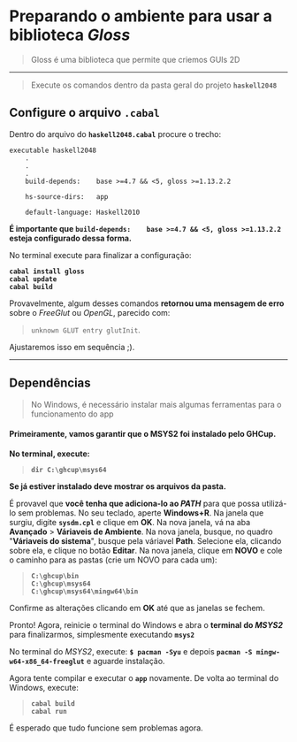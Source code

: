 # Preparando o ambiente para usar a biblioteca _Gloss_
> Gloss é uma biblioteca que permite que criemos GUIs 2D

---
> Execute os comandos dentro da pasta geral do projeto **`haskell2048`**
## Configure o arquivo `.cabal`

Dentro do arquivo do **`haskell2048.cabal`** procure o trecho:
```
executable haskell2048
    .
    .
    .
    build-depends:    base >=4.7 && <5, gloss >=1.13.2.2
    
    hs-source-dirs:   app
    
    default-language: Haskell2010
```

**É importante que `build-depends:    base >=4.7 && <5, gloss >=1.13.2.2` esteja configurado dessa forma.**


No terminal execute para finalizar a configuração:

**`cabal install gloss`**<br>
**`cabal update`**<br>
**`cabal build`**

Provavelmente, algum desses comandos **retornou uma mensagem de erro** sobre o _FreeGlut_ ou _OpenGL_, parecido com:
> `unknown GLUT entry glutInit`.

Ajustaremos isso em sequência ;).

---

## Dependências
> No Windows, é necessário instalar mais algumas ferramentas para o funcionamento do app

#### Primeiramente, vamos garantir que o MSYS2 foi instalado pelo GHCup.

**No terminal, execute:**
> **`dir C:\ghcup\msys64`**

**Se já estiver instalado deve mostrar os arquivos da pasta.**

É provavel que **você tenha que adiciona-lo ao _PATH_** para que possa utilizá-lo sem problemas.
No seu teclado, aperte **Windows+R**.
Na janela que surgiu, digite **`sysdm.cpl`** e clique em **OK**.
Na nova janela, vá na aba **Avançado** > **Váriaveis de Ambiente**.
Na nova janela, busque, no quadro "**Váriaveis do sistema**", busque pela váriavel **Path**.
Selecione ela, clicando sobre ela, e clique no botão **Editar**.
Na nova janela, clique em **NOVO** e cole o caminho para as pastas (crie um NOVO para cada um):

> **`C:\ghcup\bin`**<br>
> **`C:\ghcup\msys64`**<br>
> **`C:\ghcup\msys64\mingw64\bin`**

Confirme as alterações clicando em **OK** até que as janelas se fechem.

Pronto! Agora, reinicie o terminal do Windows e abra o **terminal do _MSYS2_** para finalizarmos, simplesmente executando **`msys2`**

No terminal do _MSYS2_, execute: **`$ pacman -Syu`** e depois
**`pacman -S mingw-w64-x86_64-freeglut`** e aguarde instalação.

Agora tente compilar e executar o **`app`** novamente.
De volta ao terminal do Windows, execute:
> **`cabal build`**<br>
> **`cabal run`**

É esperado que tudo funcione sem problemas agora.
